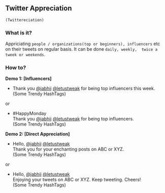 ## Twitter Appreciation 
`(Twittereciation)`

### What is it?

Appriciating `people / organizations(top or beginners), influencers` etc on their tweets on regular basis. It can be done `daily, weekly, 
twice a tweek or weekends`.

### How to?

**Demo 1: [Influencers]**

- Thank you [@jabhij](https://twitter.com/jabhij) [@letustweak](https://twitter.com/letustweak) for being top influencers this week.  
(Some Trendy HashTags)  

or  

- #HappyMonday  
Thank you [@jabhij](https://twitter.com/jabhij) [@letustweak](https://twitter.com/letustweak) for being top influencers.  
(Some Trendy HashTags)  

**Demo 2: [Direct Appreciation]**

- Hello, [@jabhij](https://twitter.com/jabhij) [@letustweak](https://twitter.com/letustweak)  
Thank you for your enchanting posts on ABC or XYZ.  
(Some Trendy HashTags)  

or  

- Hello, [@jabhij](https://twitter.com/jabhij) [@letustweak](https://twitter.com/letustweak)  
Enjoying your tweets on ABC or XYZ. Keep tweeting. Cheers!  
(Some Trendy HashTags)
